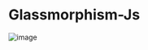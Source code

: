 # Glassmorphism-Js
![image](https://user-images.githubusercontent.com/96334868/232322401-c0bd38c3-ab99-4c9c-ba16-604021bcdb72.png)
